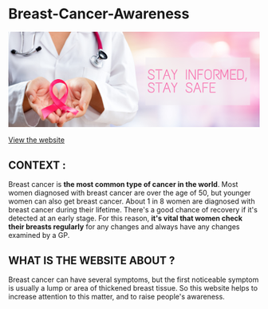 # Breast-Cancer-Awareness
![alt text](https://github.com/GhitaELAMLAQUI/Breast-Cancer-Awareness/blob/main/img/cov.png)

[View the website](https://ghitaelamlaqui.github.io/Breast-Cancer-Awareness/)

## CONTEXT :

Breast cancer is **the most common type of cancer in the world**. Most women diagnosed with breast cancer are over the age of 50, but younger women can also get breast cancer.
About 1 in 8 women are diagnosed with breast cancer during their lifetime. There's a good chance of recovery if it's detected at an early stage.
For this reason, **it's vital that women check their breasts regularly** for any changes and always have any changes examined by a GP.

## WHAT IS THE WEBSITE ABOUT ?

Breast cancer can have several symptoms, but the first noticeable symptom is usually a lump or area of thickened breast tissue. So this website helps to increase attention to this matter, and to raise people's awareness. 
